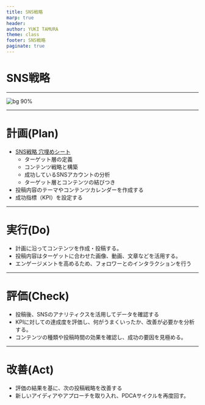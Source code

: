```yaml
---
title: SNS戦略
marp: true
header: 
author: YUKI TAMURA
theme: class
footer: SNS戦略
paginate: true
---
```

# SNS戦略

---
<!-- header: PDCAサイクル -->
![bg 90% ](https://kaizen-base.com/wp/wp-content/uploads/2021/10/PDCA.jpg)

---
# 計画(Plan)

- [SNS戦略 穴埋めシート](https://docs.google.com/document/d/1R--NtdMcr8klPMRJVpLDaqcHCQ1e6S2ypGhqo7v-COc/edit?usp=sharing)
    - ターゲット層の定義
    - コンテンツ戦略と構築
    - 成功しているSNSアカウントの分析
    - ターゲット層とコンテンツの結びつき
- 投稿内容のテーマやコンテンツカレンダーを作成する
- 成功指標（KPI）を設定する

---
# 実行(Do)

- 計画に沿ってコンテンツを作成・投稿する。
- 投稿内容はターゲットに合わせた画像、動画、文章などを活用する。
- エンゲージメントを高めるため、フォロワーとのインタラクションを行う

---
# 評価(Check)

- 投稿後、SNSのアナリティクスを活用してデータを確認する
- KPIに対しての達成度を評価し、何がうまくいったか、改善が必要かを分析する。
- コンテンツの種類や投稿時間の効果を確認し、成功の要因を見極める。

---
# 改善(Act)
- 評価の結果を基に、次の投稿戦略を改善する
- 新しいアイディアやアプローチを取り入れ、PDCAサイクルを再度回す。